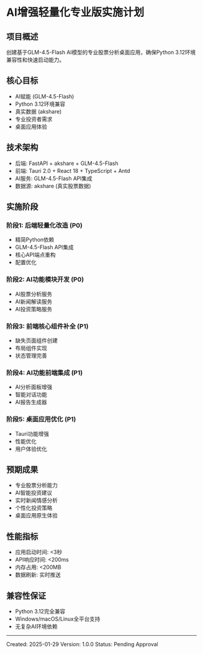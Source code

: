 # AI增强轻量化专业版实施计划

## 项目概述
创建基于GLM-4.5-Flash AI模型的专业股票分析桌面应用，确保Python 3.12环境兼容性和快速启动能力。

## 核心目标
- AI赋能 (GLM-4.5-Flash)
- Python 3.12环境兼容
- 真实数据 (akshare)
- 专业投资者需求
- 桌面应用体验

## 技术架构
- 后端: FastAPI + akshare + GLM-4.5-Flash
- 前端: Tauri 2.0 + React 18 + TypeScript + Antd
- AI服务: GLM-4.5-Flash API集成
- 数据源: akshare (真实股票数据)

## 实施阶段

### 阶段1: 后端轻量化改造 (P0)
- 精简Python依赖
- GLM-4.5-Flash API集成
- 核心API端点重构
- 配置优化

### 阶段2: AI功能模块开发 (P0)
- AI股票分析服务
- AI新闻解读服务
- AI投资策略服务

### 阶段3: 前端核心组件补全 (P1)
- 缺失页面组件创建
- 布局组件实现
- 状态管理完善

### 阶段4: AI功能前端集成 (P1)
- AI分析面板增强
- 智能对话功能
- AI报告生成器

### 阶段5: 桌面应用优化 (P1)
- Tauri功能增强
- 性能优化
- 用户体验优化

## 预期成果
- 专业股票分析能力
- AI智能投资建议
- 实时新闻情感分析
- 个性化投资策略
- 桌面应用原生体验

## 性能指标
- 应用启动时间: <3秒
- API响应时间: <200ms
- 内存占用: <200MB
- 数据刷新: 实时推送

## 兼容性保证
- Python 3.12完全兼容
- Windows/macOS/Linux全平台支持
- 无复杂AI环境依赖

---
Created: 2025-01-29
Version: 1.0.0
Status: Pending Approval